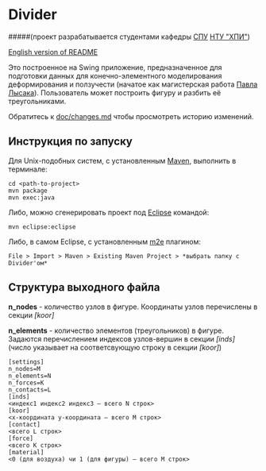 Divider 
=======
#####(проект разрабатывается студентами кафедры [СПУ](http://www.kpispu.info/ru/about) [НТУ "ХПИ"](http://www.kpi.kharkov.ua/ru/))

[English version of README](https://github.com/SPC-project/divider/blob/master/README_en.md)


Это построенное на Swing приложение, предназначенное для подготовки данных для конечно-элементного моделирования деформирования и ползучести (начатое как магистерская работа [Павла Лысака](https://github.com/paul-lysak/divider)). Пользователь может построить фигуру и разбить её треугольниками. 

Обратитесь к [doc/changes.md](https://github.com/SPC-project/divider/blob/master/doc/changes.md) чтобы просмотреть историю изменений.

Инструкция по запуску
----------
Для Unix-подобных систем, с установленным [Maven](https://maven.apache.org/), выполнить в терминале:

	cd <path-to-project>
	mvn package
	mvn exec:java

Либо, можно сгенерировать проект под [Eclipse](https://eclipse.org/) командой:
	
	mvn eclipse:eclipse

Либо, в самом Eclipse, с установленным [m2e](http://www.eclipse.org/m2e/) плагином:

	File > Import > Maven > Existing Maven Project > *выбрать папку с Divider'ом*

Структура выходного файла
----------
**n_nodes** - количество узлов в фигуре. Координаты узлов перечислены в секции *[koor]*

**n_elements** - количество элементов (треугольников) в фигуре. Задаются перечислением индексов узлов-вершин в секции *[inds]* (число указывает на соответсвующую строку в секции *[koor]*)

	[settings]
	n_nodes=M
	n_elements=N
	n_forces=K
	n_contacts=L
	[inds]
	<индекс1 индекс2 индекс3 — всего N строк>
	[koor]
	<x-координата у-координата — всего M строк>
	[contact]
	<всего L строк>
	[force]
	<всего K строк>
	[material]
	<0 (для воздуха) чи 1 (для фигуры) — всего M строк>
